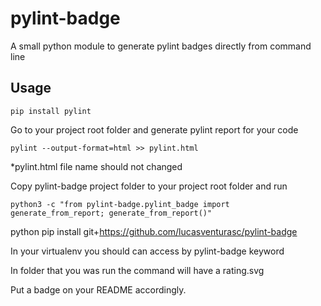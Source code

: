 pylint-badge
====
A small python module to generate pylint badges directly from command line

## Usage

```
pip install pylint
```

Go to your project root folder and generate pylint report for your code
```
pylint --output-format=html >> pylint.html
```
*pylint.html file name should not changed

Copy pylint-badge project folder to your project root folder and run
```
python3 -c "from pylint-badge.pylint_badge import generate_from_report; generate_from_report()"
```

python pip install git+https://github.com/lucasventurasc/pylint-badge

In your virtualenv you should can access by pylint-badge keyword

In folder that you was run the command will have a rating.svg

Put a badge on your README accordingly.
